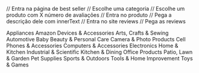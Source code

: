 // Entra na página de best seller
// Escolhe uma categoria
// Escolhe um produto com X número de avaliações
// Entra no produto
// Pega a descrição dele com innerText
// Entra no site reviews
// Pega as reviews

Appliances
Amazon Devices & Accessories
Arts, Crafts & Sewing
Automotive
Baby
Beauty & Personal Care
Camera & Photo Products
Cell Phones & Accessories
Computers & Accessories
Electronics
Home & Kitchen
Industrial & Scientific
Kitchen & Dining
Office Products
Patio, Lawn & Garden
Pet Supplies
Sports & Outdoors
Tools & Home Improvement
Toys & Games
